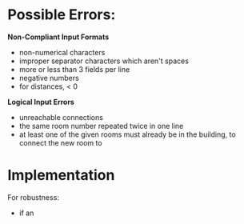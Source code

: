 # Possible Errors:
**Non-Compliant Input Formats**
- non-numerical characters
- improper separator characters which aren't spaces
- more or less than 3 fields per line
- negative numbers
- for distances, < 0

**Logical Input Errors**
- unreachable connections
- the same room number repeated twice in one line
- at least one of the given rooms must already be in the building, to connect the new room to 

# Implementation
For robustness:
- if an 
<!--stackedit_data:
eyJoaXN0b3J5IjpbLTE1MDU2NzY1MjZdfQ==
-->